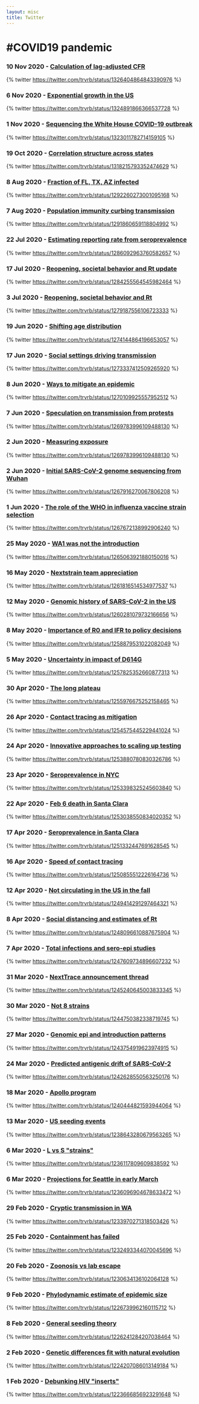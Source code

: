 ```yaml
---
layout: misc
title: Twitter
---
```


# #COVID19 pandemic

### 10 Nov 2020 - [Calculation of lag-adjusted CFR](https://twitter.com/trvrb/status/1326404864843390976)

{% twitter https://twitter.com/trvrb/status/1326404864843390976 %}

### 6 Nov 2020 - [Exponential growth in the US](https://twitter.com/trvrb/status/1324891866366537728)

{% twitter https://twitter.com/trvrb/status/1324891866366537728 %}

### 1 Nov 2020 - [Sequencing the White House COVID-19 outbreak](https://twitter.com/trvrb/status/1323011782714159105)

{% twitter https://twitter.com/trvrb/status/1323011782714159105 %}

### 19 Oct 2020 - [Correlation structure across states](https://twitter.com/trvrb/status/1318215793352474629)

{% twitter https://twitter.com/trvrb/status/1318215793352474629 %}

### 8 Aug 2020 - [Fraction of FL, TX, AZ infected](https://twitter.com/trvrb/status/1292260273001095168)

{% twitter https://twitter.com/trvrb/status/1292260273001095168 %}

### 7 Aug 2020 - [Population immunity curbing transmission](https://twitter.com/trvrb/status/1291860659118804992)

{% twitter https://twitter.com/trvrb/status/1291860659118804992 %}

### 22 Jul 2020 - [Estimating reporting rate from seroprevalence](https://twitter.com/trvrb/status/1286092963760582657)

{% twitter https://twitter.com/trvrb/status/1286092963760582657 %}

### 17 Jul 2020 - [Reopening, societal behavior and Rt update](https://twitter.com/trvrb/status/1284255564545982464)

{% twitter https://twitter.com/trvrb/status/1284255564545982464 %}

### 3 Jul 2020 - [Reopening, societal behavior and Rt](https://twitter.com/trvrb/status/1279187556106723333)

{% twitter https://twitter.com/trvrb/status/1279187556106723333 %}

### 19 Jun 2020 - [Shifting age distribution](https://twitter.com/trvrb/status/1274144864196653057)

{% twitter https://twitter.com/trvrb/status/1274144864196653057 %}

### 17 Jun 2020 - [Social settings driving transmission](https://twitter.com/trvrb/status/1273337412509265920)

{% twitter https://twitter.com/trvrb/status/1273337412509265920 %}

### 8 Jun 2020 - [Ways to mitigate an epidemic](https://twitter.com/trvrb/status/1270109925557952512)

{% twitter https://twitter.com/trvrb/status/1270109925557952512 %}

### 7 Jun 2020 - [Speculation on transmission from protests](https://twitter.com/trvrb/status/1269783996109488130)

{% twitter https://twitter.com/trvrb/status/1269783996109488130 %}

### 2 Jun 2020 - [Measuring exposure](https://twitter.com/trvrb/status/1269783996109488130)

{% twitter https://twitter.com/trvrb/status/1269783996109488130 %}

### 2 Jun 2020 - [Initial SARS-CoV-2 genome sequencing from Wuhan](https://twitter.com/trvrb/status/1267916270067806208)

{% twitter https://twitter.com/trvrb/status/1267916270067806208 %}

### 1 Jun 2020 - [The role of the WHO in influenza vaccine strain selection](https://twitter.com/trvrb/status/1267672138992906240)

{% twitter https://twitter.com/trvrb/status/1267672138992906240 %}

### 25 May 2020 - [WA1 was not the introduction](https://twitter.com/trvrb/status/1265063921880150016)

{% twitter https://twitter.com/trvrb/status/1265063921880150016 %}

### 16 May 2020 - [Nextstrain team appreciation](https://twitter.com/trvrb/status/1261816514534977537)

{% twitter https://twitter.com/trvrb/status/1261816514534977537 %}

### 12 May 2020 - [Genomic history of SARS-CoV-2 in the US](https://twitter.com/trvrb/status/1260281079732166656)

{% twitter https://twitter.com/trvrb/status/1260281079732166656 %}

### 8 May 2020 - [Importance of R0 and IFR to policy decisions](https://twitter.com/trvrb/status/1258879531022082049)

{% twitter https://twitter.com/trvrb/status/1258879531022082049 %}

### 5 May 2020 - [Uncertainty in impact of D614G](https://twitter.com/trvrb/status/1257825352660877313)

{% twitter https://twitter.com/trvrb/status/1257825352660877313 %}

### 30 Apr 2020 - [The long plateau](https://twitter.com/trvrb/status/1255976675252158465)

{% twitter https://twitter.com/trvrb/status/1255976675252158465 %}

### 26 Apr 2020 - [Contact tracing as mitigation](https://twitter.com/trvrb/status/1254575445229441024)

{% twitter https://twitter.com/trvrb/status/1254575445229441024 %}

### 24 Apr 2020 - [Innovative approaches to scaling up testing](https://twitter.com/trvrb/status/1253880780830326786)

{% twitter https://twitter.com/trvrb/status/1253880780830326786 %}

### 23 Apr 2020 - [Seroprevalence in NYC](https://twitter.com/trvrb/status/1253398325245603840)

{% twitter https://twitter.com/trvrb/status/1253398325245603840 %}

### 22 Apr 2020 - [Feb 6 death in Santa Clara](https://twitter.com/trvrb/status/1253038550834020352)

{% twitter https://twitter.com/trvrb/status/1253038550834020352 %}

### 17 Apr 2020 - [Seroprevalence in Santa Clara](https://twitter.com/trvrb/status/1251332447691628545)

{% twitter https://twitter.com/trvrb/status/1251332447691628545 %}

### 16 Apr 2020 - [Speed of contact tracing](https://twitter.com/trvrb/status/1250855512226164736)

{% twitter https://twitter.com/trvrb/status/1250855512226164736 %}

### 12 Apr 2020 - [Not circulating in the US in the fall](https://twitter.com/trvrb/status/1249414291297464321)

{% twitter https://twitter.com/trvrb/status/1249414291297464321 %}

### 8 Apr 2020 - [Social distancing and estimates of Rt](https://twitter.com/trvrb/status/1248096610887675904)

{% twitter https://twitter.com/trvrb/status/1248096610887675904 %}

### 7 Apr 2020 - [Total infections and sero-epi studies](https://twitter.com/trvrb/status/1247609734896607232)

{% twitter https://twitter.com/trvrb/status/1247609734896607232 %}

### 31 Mar 2020 - [NextTrace announcement thread](https://twitter.com/trvrb/status/1245240645003833345)

{% twitter https://twitter.com/trvrb/status/1245240645003833345 %}

### 30 Mar 2020 - [Not 8 strains](https://twitter.com/trvrb/status/1244750382338719745)

{% twitter https://twitter.com/trvrb/status/1244750382338719745 %}

### 27 Mar 2020 - [Genomic epi and introduction patterns](https://twitter.com/trvrb/status/1243754919623974915)

{% twitter https://twitter.com/trvrb/status/1243754919623974915 %}

### 24 Mar 2020 - [Predicted antigenic drift of SARS-CoV-2](https://twitter.com/trvrb/status/1242628550563250176)

{% twitter https://twitter.com/trvrb/status/1242628550563250176 %}

### 18 Mar 2020 - [Apollo program](https://twitter.com/trvrb/status/1240444821593944064)

{% twitter https://twitter.com/trvrb/status/1240444821593944064 %}

### 13 Mar 2020 - [US seeding events](https://twitter.com/trvrb/status/1238643280679563265)

{% twitter https://twitter.com/trvrb/status/1238643280679563265 %}

### 6 Mar 2020 - [L vs S "strains"](https://twitter.com/trvrb/status/1236117809609838592)

{% twitter https://twitter.com/trvrb/status/1236117809609838592 %}

### 6 Mar 2020 - [Projections for Seattle in early March](https://twitter.com/trvrb/status/1236096904678633472)

{% twitter https://twitter.com/trvrb/status/1236096904678633472 %}

### 29 Feb 2020 - [Cryptic transmission in WA](https://twitter.com/trvrb/status/1233970271318503426)

{% twitter https://twitter.com/trvrb/status/1233970271318503426 %}

### 25 Feb 2020 - [Containment has failed](https://twitter.com/trvrb/status/1232493344070045696)

{% twitter https://twitter.com/trvrb/status/1232493344070045696 %}

### 20 Feb 2020 - [Zoonosis vs lab escape](https://twitter.com/trvrb/status/1230634136102064128)

{% twitter https://twitter.com/trvrb/status/1230634136102064128 %}

### 9 Feb 2020 - [Phylodynamic estimate of epidemic size](https://twitter.com/trvrb/status/1226739962160115712)

{% twitter https://twitter.com/trvrb/status/1226739962160115712 %}

### 8 Feb 2020 - [General seeding theory](https://twitter.com/trvrb/status/1226241284207038464)

{% twitter https://twitter.com/trvrb/status/1226241284207038464 %}

### 2 Feb 2020 - [Genetic differences fit with natural evolution](https://twitter.com/trvrb/status/1224207086013149184)

{% twitter https://twitter.com/trvrb/status/1224207086013149184 %}

### 1 Feb 2020 - [Debunking HIV "inserts"](https://twitter.com/trvrb/status/1223666856923291648)

{% twitter https://twitter.com/trvrb/status/1223666856923291648 %}
